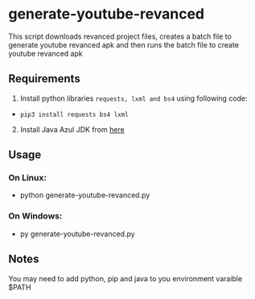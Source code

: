 # generate-youtube-revanced
This script downloads revanced project files, creates a batch file to generate youtube revanced apk and then runs the batch file to create youtube revanced apk

## Requirements

1. Install python libraries `requests, lxml and bs4` using following code:

 - `pip3 install requests bs4 lxml`

2. Install Java Azul JDK from [here](https://www.azul.com/downloads/?package=jdk#zulu)

## Usage
### On Linux:
 - python generate-youtube-revanced.py
### On Windows:
 - py generate-youtube-revanced.py

## Notes

You may need to add python, pip and java to you environment varaible $PATH
